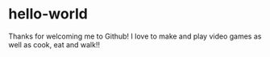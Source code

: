 # hello-world
Thanks for welcoming me to Github!
I love to make and play video games as well as cook, eat and walk!!

